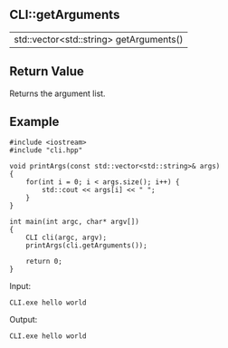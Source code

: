 ## CLI::getArguments

| |
| --- |
| std::vector\<std::string> getArguments() |

## Return Value
Returns the argument list.

## Example
```
#include <iostream>
#include "cli.hpp"

void printArgs(const std::vector<std::string>& args)
{
    for(int i = 0; i < args.size(); i++) {
        std::cout << args[i] << " ";
    }
}

int main(int argc, char* argv[])
{
    CLI cli(argc, argv);
    printArgs(cli.getArguments());
    
    return 0;
}
```

Input:
```
CLI.exe hello world 
```

Output:
```
CLI.exe hello world 
```